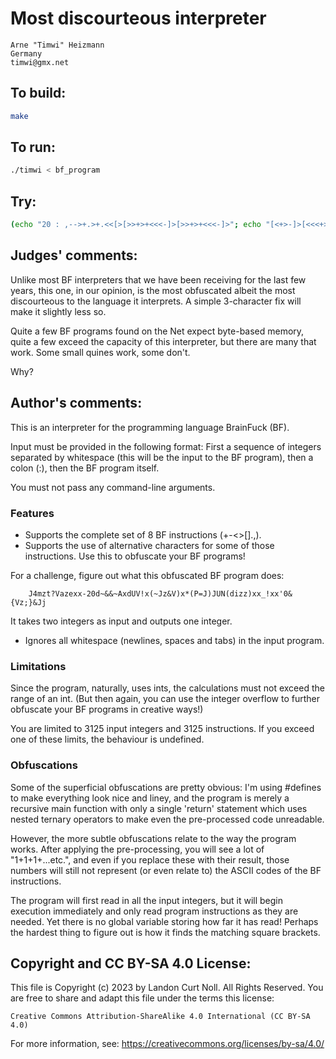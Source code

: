 # Most discourteous interpreter

    Arne "Timwi" Heizmann
    Germany
    timwi@gmx.net

## To build:

```sh
make
```

## To run:

```sh
./timwi < bf_program
```

## Try:

```sh
(echo "20 : ,-->+.>+.<<[>[>>+>+<<<-]>[>>+>+<<<-]>"; echo "[<+>-]>[<<<+>>>-]>[-]<<<<.<-]") | ./timwi
```

## Judges' comments:

Unlike most BF interpreters that we have been receiving for the last few
years, this one, in our opinion, is the most obfuscated albeit the most
discourteous to the language it interprets. A simple 3-character fix will make
it slightly less so.

Quite a few BF programs found on the Net expect byte-based memory, quite a few
exceed the capacity of this interpreter, but there are many that work. Some
small quines work, some don't.

Why?

## Author's comments:

This is an interpreter for the programming language BrainFuck (BF).

Input must be provided in the following format: First a sequence of integers
separated by whitespace (this will be the input to the BF program), then a
colon (:), then the BF program itself.

You must not pass any command-line arguments.

### Features

  * Supports the complete set of 8 BF instructions (+-<>[].,).
  * Supports the use of alternative characters for some of those instructions.
Use this to obfuscate your BF programs!

For a challenge, figure out what this obfuscated BF program does:

        J4mzt?Vazexx-20d~&&~AxdUV!x(~Jz&V)x*(P=J)JUN(dizz)xx_!xx'0&{Vz;}&Jj

It takes two integers as input and outputs one integer.

  * Ignores all whitespace (newlines, spaces and tabs) in the input program.

### Limitations

Since the program, naturally, uses ints, the calculations must not exceed the
range of an int. (But then again, you can use the integer overflow to further
obfuscate your BF programs in creative ways!)

You are limited to 3125 input integers and 3125 instructions. If you exceed
one of these limits, the behaviour is undefined.

### Obfuscations

Some of the superficial obfuscations are pretty obvious: I'm using #defines to
make everything look nice and liney, and the program is merely a recursive
main function with only a single 'return' statement which uses nested ternary
operators to make even the pre-processed code unreadable.

However, the more subtle obfuscations relate to the way the program works.
After applying the pre-processing, you will see a lot of "1+1+1+...etc.", and
even if you replace these with their result, those numbers will still not
represent (or even relate to) the ASCII codes of the BF instructions.

The program will first read in all the input integers, but it will begin
execution immediately and only read program instructions as they are needed.
Yet there is no global variable storing how far it has read! Perhaps the
hardest thing to figure out is how it finds the matching square brackets.

## Copyright and CC BY-SA 4.0 License:

This file is Copyright (c) 2023 by Landon Curt Noll.  All Rights Reserved.
You are free to share and adapt this file under the terms this license:

    Creative Commons Attribution-ShareAlike 4.0 International (CC BY-SA 4.0)

For more information, see: https://creativecommons.org/licenses/by-sa/4.0/
